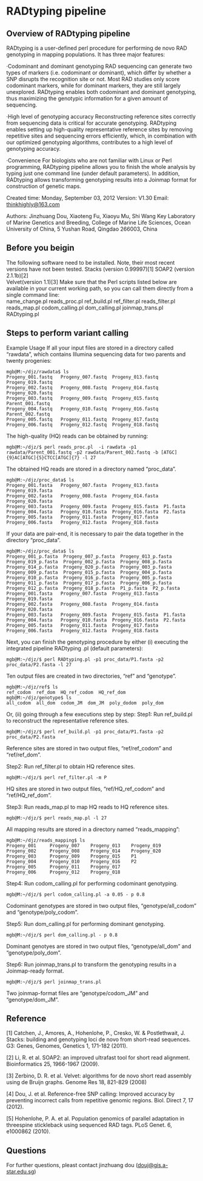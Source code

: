 RADtyping pipeline 
=========================================
Overview of RADtyping pipeline 
----------------------------
RADtyping is a user-defined perl procedure for performing de novo RAD genotyping in mapping populations. It has three major features: 
 
·Codominant and dominant genotyping 
RAD sequencing can generate two types of markers (i.e. codominant or dominant), which differ by whether a SNP disrupts the recognition site or not. Most RAD studies only score codominant markers, while for dominant markers, they are still largely unexplored. RADtyping enables both codominant and dominant genotyping, thus maximizing the genotypic information for a given amount of sequencing.  
 
·High level of genotyping accuracy 
  Reconstructing reference sites correctly from sequencing data is critical for accurate genotyping. RADtyping enables setting up high-quality representative reference sites by removing repetitive sites and sequencing errors efficiently, which, in combination with our optimized genotyping algorithms, contributes to a high level of genotyping accuracy. 
 
·Convenience 
  For biologists who are not familiar with Linux or Perl programming, RADtyping pipeline allows you to finish the whole analysis by typing just one command line (under default parameters). In addition, RADtyping allows transforming genotyping results into a Joinmap format for construction of genetic maps.  





Created time: Monday, September 03, 2012 
Version: V1.30 
Email: thinkhighly@163.com
 
Authors: Jinzhuang Dou, Xiaoteng Fu, Xiaoyu Mu, Shi Wang 
Key Laboratory of Marine Genetics and Breeding, College of Marine Life Sciences, Ocean University of China, 5 Yushan Road, Qingdao 266003, China  
 

Before you beigin 
---------------------------------------------
The following software need to be installed. Note, their most recent versions have not been tested. 
Stacks (version 0.99997)[1]  SOAP2 (version 2.1.1b)[2]  
Velvet(version 1.1)[3] 
Make sure that the Perl scripts listed below are available in your current working path, so you can call them directly from a single command line:  
name_change.pl 
reads_proc.pl 
ref_build.pl 
ref_filter.pl 
reads_filter.pl 
reads_map.pl 
codom_calling.pl 
dom_calling.pl 
joinmap_trans.pl 
RADtyping.pl 
 
Steps to perform variant calling
---------------------------------------------
 
Example Usage 
If all your input files are stored in a directory called “rawdata”, which contains Illumina sequencing data for two parents and twenty progenies: 
```
mgb@M:~/djz/rawdata$ ls    
Progeny_001.fastq   Progeny_007.fastq  Progeny_013.fastq  Progeny_019.fastq 
Progeny_002.fastq   Progeny_008.fastq  Progeny_014.fastq  Progeny_020.fastq 
Progeny_003.fastq   Progeny_009.fastq  Progeny_015.fastq  Parent_001.fastq 
Progeny_004.fastq   Progeny_010.fastq  Progeny_016.fastq  Parent_002.fastq 
Progeny_005.fastq   Progeny_011.fastq  Progeny_017.fastq   
Progeny_006.fastq   Progeny_012.fastq  Progeny_018.fastq   
``` 
The high-quality (HQ) reads can be obtained by running: 
```
mgb@M:~/djz/$ perl reads_proc.pl  -i rawdata -p1 rawdata/Parent_001.fastq -p2 rawdata/Parent_002.fastq -b [ATGC]{9}AC[ATGC]{5}CTCC[ATGC]{7} -l 27  
```
 
The obtained HQ reads are stored in a directory named “proc_data”. 
```
mgb@M:~/djz/proc_data$ ls    
Progeny_001.fasta   Progeny_007.fasta  Progeny_013.fasta  Progeny_019.fasta 
Progeny_002.fasta   Progeny_008.fasta  Progeny_014.fasta  Progeny_020.fasta 
Progeny_003.fasta   Progeny_009.fasta  Progeny_015.fasta  P1.fasta 
Progeny_004.fasta   Progeny_010.fasta  Progeny_016.fasta  P2.fasta 
Progeny_005.fasta   Progeny_011.fasta  Progeny_017.fasta   
Progeny_006.fasta   Progeny_012.fasta  Progeny_018.fasta   
```
If your data are pair-end, it is necessary to pair the data together in the directory “proc_data”. 
```
mgb@M:~/djz/proc_data$ ls    
Progeny_001_p.fasta  Progeny_007_p.fasta  Progeny_013_p.fasta   
Progeny_019_p.fasta  Progeny_002_p.fasta  Progeny_008_p.fasta   
Progeny_014_p.fasta  Progeny_020_p.fasta  Progeny_003_p.fasta  
Progeny_009_p.fasta  Progeny_015_p.fasta  Progeny_004_p.fasta   
Progeny_010_p.fasta  Progeny_016_p.fasta  Progeny_005_p.fasta    
Progeny_011_p.fasta  Progeny_017_p.fasta  Progeny_006_p.fasta    
Progeny_012_p.fasta  Progeny_018_p.fasta  P1_p.fasta  P2_p.fasta 
Progeny_001.fasta   Progeny_007.fasta  Progeny_013.fasta  Progeny_019.fasta 
Progeny_002.fasta   Progeny_008.fasta  Progeny_014.fasta  Progeny_020.fasta 
Progeny_003.fasta   Progeny_009.fasta  Progeny_015.fasta  P1.fasta 
Progeny_004.fasta   Progeny_010.fasta  Progeny_016.fasta  P2.fasta 
Progeny_005.fasta   Progeny_011.fasta  Progeny_017.fasta   
Progeny_006.fasta   Progeny_012.fasta  Progeny_018.fasta 
```
Next, you can finish the genotyping procedure by either (i) executing the integrated pipeline RADtyping .pl (default parameters): 
```
mgb@M:~/djz/$ perl RADtyping.pl -p1 proc_data/P1.fasta -p2 proc_data/P2.fasta -l 27  
``` 
Ten output files are created in two directories, “ref” and “genotype”. 
```
mgb@M:~/djz/ref$ ls 
ref_codom  ref_dom  HQ_ref_codom  HQ_ref_dom 
mgb@M:~/djz/genotype$ ls 
all_codom  all_dom  codom_JM  dom_JM  poly_dodom  poly_dom 
```
Or, (ii) going through a few executions step by step: 
Step1: Run ref_build.pl to reconstruct the representative reference sites. 
```
mgb@M:~/djz/$ perl ref_build.pl -p1 proc_data/P1.fasta -p2 proc_data/P2.fasta  
```
Reference sites are stored in two output files, “ref/ref_codom” and “ref/ref_dom”. 
 
Step2: Run ref_filter.pl to obtain HQ reference sites. 
```
mgb@M:~/djz/$ perl ref_filter.pl -m P 
```
HQ sites are stored in two output files, “ref/HQ_ref_codom” and “ref/HQ_ref_dom”. 
 
Step3: Run reads_map.pl to map HQ reads to HQ reference sites. 
```
mgb@M:~/djz/$ perl reads_map.pl -l 27 
```
All mapping results are stored in a directory named “reads_mapping”: 
```
mgb@M:~/djz/reads_mapping$ ls    
Progeny_001     Progeny_007    Progeny_013    Progeny_019 
Progeny_002     Progeny_008    Progeny_014    Progeny_020 
Progeny_003     Progeny_009    Progeny_015    P1 
Progeny_004     Progeny_010    Progeny_016    P2 
Progeny_005     Progeny_011    Progeny_017   
Progeny_006     Progeny_012    Progeny_018   
```
Step4: Run codom_calling.pl for performing codominant genotyping. 
```
mgb@M:~/djz/$ perl codom_calling.pl -a 0.05 - p 0.8 
```
Codominant genotypes are stored in two output files, “genotype/all_codom” and “genotype/poly_codom”. 
 
Step5: Run dom_calling.pl for performing dominant genotyping. 
```
mgb@M:~/djz/$ perl dom_calling.pl - p 0.8 
```
Dominant genotyes are stored in two output files, “genotype/all_dom” and “genotype/poly_dom”. 
 
Step6: Run joinmap_trans.pl to transform the genotyping results in a Joinmap-ready format.  
```
mgb@M:~/djz/$ perl joinmap_trans.pl   
```
Two joinmap-format files are “genotype/codom_JM” and “genotype/dom_JM”. 
 
Reference 
---------
[1] Catchen, J., Amores, A., Hohenlohe, P., Cresko, W. & Postlethwait, J. Stacks: building and genotyping loci de novo from short-read sequences. G3: Genes, Genomes, Genetics 1, 171-182 (2011). 
 
[2] Li, R. et al. SOAP2: an improved ultrafast tool for short read alignment. Bioinformatics 25, 1966-1967 (2009). 
 
[3] Zerbino, D. R. et al. Velvet: algorithms for de novo short read assembly using de Bruijn graphs. Genome Res 18, 821-829 (2008) 
 
[4] Dou, J. et al. Reference-free SNP calling: Improved accuracy by preventing incorrect calls from repetitive genomic regions. Biol. Direct 7, 17 (2012). 
 
[5] Hohenlohe, P. A. et al. Population genomics of parallel adaptation in threespine stickleback using sequenced RAD tags. PLoS Genet. 6, e1000862 (2010). 
 

Questions
---------
For further questions, pleast contact jinzhuang dou (douj@gis.a-star.edu.sg)
 

